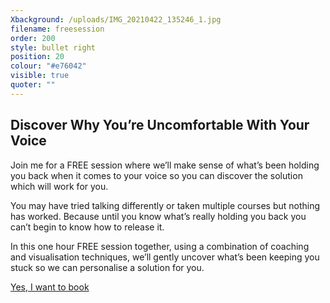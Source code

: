 ```yaml
---
Xbackground: /uploads/IMG_20210422_135246_1.jpg
filename: freesession
order: 200
style: bullet right
position: 20
colour: "#e76042"
visible: true
quoter: ""
---
```

## Discover Why You’re Uncomfortable With Your Voice

Join me for a FREE session where we’ll make sense of what’s been holding you back when it comes to your voice so you can discover the solution which will work for you.

You may have tried talking differently or taken multiple courses but nothing has worked. Because until you know what’s really holding you back you can’t begin to know how to release it.

In this one hour FREE session together, using a combination of coaching and visualisation techniques, we’ll gently uncover what’s been keeping you stuck so we can personalise a solution for you.

<a class="cta" href="https://calendly.com/rachelgoth/sessionpackage">Yes, I want to book</a>